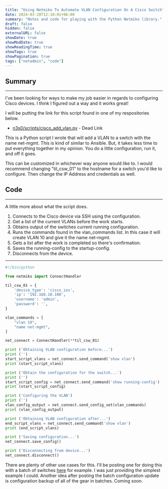 ```yaml
---
title: "Using Netmiko To Automate VLAN Configuration On A Cisco Switch"
date: 2024-03-28T12:18:01+06:00
summary: "Notes and code for playing with the Python Netmiko library."
draft: false
hidden: false
externalURL: false
showDate: true
showModDate: true
showReadingTime: true
showTags: true
showPagination: true
tags: ["netadmin", "code"]
---
```


## Summary
---

I've been looking for ways to make my job easier in regards to
configuring Cisco devices. I think I figured out a way and it works
great!

I will be putting the link for this script found in one of my
respositories below.

- [n3s0/scripts/cisco_add_vlan.py](#) - Dead Link

This is a Python script I wrote that will add a VLAN to a switch with 
the name net-mgmt. This is kind of similar to Ansible. But, it takes
less time to put everything together in my opinion. You do a little
configuration, run it, and off it goes.

This can be customized in whichever way anyone would like to. I would
recommend changing "til_csw_01" to the hostname for a switch you'd like
to configure. Then change the IP Address and credentials as well. 

## Code
---

A little more about what the script does.

1. Connects to the Cisco device via SSH using the configuration.
2. Get a list of the current VLANs before the work starts.
3. Obtains output of the switches current running configuration.
4. Runs the commands found in the vlan_commands list. In this case it
   will create VLAN 10 and give it the name net-mgmt.
5. Gets a list after the work is completed so there's confirmation.
6. Saves the running-config to the startup-config.
7. Disconnects from the device. 

---

```python
#!/bin/python

from netmiko import ConnectHandler

til_csw_01 = {
    'device_type': 'cisco_ios',
    'ip': '192.168.10.100',
    'username': 'admin',
    'password': '',
}

vlan_commands = [
    "vlan 10",
    "name net-mgmt",
]

net_connect = ConnectHandler(**til_csw_01)

print ('Obtaining VLAN configuration before...')
print ('')
start_script_vlans = net_connect.send_command('show vlan')
print (start_script_vlans)

print ('Obtain the configuration for the switch...')
print ('')
start_script_config = net_connect.send_command('show running-config')
print (start_script_config)

print ('Configuring the VLAN')
print ('')
vlan_config_output = net_connect.send_config_set(vlan_commands)
print (vlan_config_output)

print ('Obtaining VLAN configuration after...')
end_script_vlans = net_connect.send_command('show vlan')
print (end_script_vlans)

print ('Saving configuration...')
net_connect.save_config()

print ('Disconnecting from device...')
net_connect.disconnect()
```

There are plenty of other use cases for this. I'll be posting one for
doing this with a batch of switches [here](/posts/20240401112801/) for 
example. I was just providing the simplest example I could. Another idea 
after posting the batch configuration update is configuration backup of 
all of the gear in batches. Coming soon.
